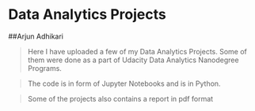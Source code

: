 # Data Analytics Projects
##Arjun Adhikari 

> Here I have uploaded a few of my Data Analytics Projects. Some of them were done as a part of Udacity Data Analytics Nanodegree Programs.

>The code is in form of Jupyter Notebooks and is in Python.

>Some of the projects also contains a report in pdf format 
